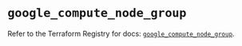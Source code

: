# `google_compute_node_group`

Refer to the Terraform Registry for docs: [`google_compute_node_group`](https://registry.terraform.io/providers/hashicorp/google/5.22.0/docs/resources/compute_node_group).
